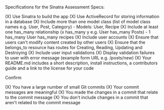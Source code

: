 Specifications for the Sinatra Assessment
Specs:

 (X) Use Sinatra to build the app
 (X) Use ActiveRecord for storing information in a database
 (X) Include more than one model class (list of model class names e.g. User, Post, Category)
      -  Models: User, Recipe
 (X) Include at least one has_many relationship (x has_many y e.g. User has_many Posts)
      - 1 has_many User has_many recipes
 (X) Include user accounts
 (X) Ensure that users can't modify content created by other users
 (X) Ensure that the belongs_to resource has routes for Creating, Reading, Updating and Destroying
 (X) Include user input validations
 (X) Display validation failures to user with error message (example form URL e.g. /posts/new)
 (X) Your README.md includes a short description, install instructions, a contributors guide and a link to the license for your code


Confirm

 (X) You have a large number of small Git commits
 (X) Your commit messages are meaningful
 (X) You made the changes in a commit that relate to the commit message
 (X) You don't include changes in a commit that aren't related to the commit message
